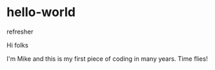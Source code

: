 # hello-world
refresher

Hi folks

I'm Mike and this is my first piece of coding in many years. Time flies!
